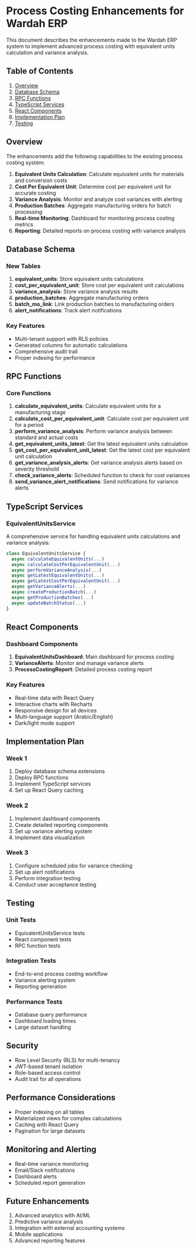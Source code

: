 # Process Costing Enhancements for Wardah ERP

This document describes the enhancements made to the Wardah ERP system to implement advanced process costing with equivalent units calculation and variance analysis.

## Table of Contents

1. [Overview](#overview)
2. [Database Schema](#database-schema)
3. [RPC Functions](#rpc-functions)
4. [TypeScript Services](#typescript-services)
5. [React Components](#react-components)
6. [Implementation Plan](#implementation-plan)
7. [Testing](#testing)

## Overview

The enhancements add the following capabilities to the existing process costing system:

1. **Equivalent Units Calculation**: Calculate equivalent units for materials and conversion costs
2. **Cost Per Equivalent Unit**: Determine cost per equivalent unit for accurate costing
3. **Variance Analysis**: Monitor and analyze cost variances with alerting
4. **Production Batches**: Aggregate manufacturing orders for batch processing
5. **Real-time Monitoring**: Dashboard for monitoring process costing metrics
6. **Reporting**: Detailed reports on process costing with variance analysis

## Database Schema

### New Tables

1. **equivalent_units**: Store equivalent units calculations
2. **cost_per_equivalent_unit**: Store cost per equivalent unit calculations
3. **variance_analysis**: Store variance analysis results
4. **production_batches**: Aggregate manufacturing orders
5. **batch_mo_link**: Link production batches to manufacturing orders
6. **alert_notifications**: Track alert notifications

### Key Features

- Multi-tenant support with RLS policies
- Generated columns for automatic calculations
- Comprehensive audit trail
- Proper indexing for performance

## RPC Functions

### Core Functions

1. **calculate_equivalent_units**: Calculate equivalent units for a manufacturing stage
2. **calculate_cost_per_equivalent_unit**: Calculate cost per equivalent unit for a period
3. **perform_variance_analysis**: Perform variance analysis between standard and actual costs
4. **get_equivalent_units_latest**: Get the latest equivalent units calculation
5. **get_cost_per_equivalent_unit_latest**: Get the latest cost per equivalent unit calculation
6. **get_variance_analysis_alerts**: Get variance analysis alerts based on severity threshold
7. **check_variance_alerts**: Scheduled function to check for cost variances
8. **send_variance_alert_notifications**: Send notifications for variance alerts

## TypeScript Services

### EquivalentUnitsService

A comprehensive service for handling equivalent units calculations and variance analysis:

```typescript
class EquivalentUnitsService {
  async calculateEquivalentUnits(...)
  async calculateCostPerEquivalentUnit(...)
  async performVarianceAnalysis(...)
  async getLatestEquivalentUnits(...)
  async getLatestCostPerEquivalentUnit(...)
  async getVarianceAlerts(...)
  async createProductionBatch(...)
  async getProductionBatches(...)
  async updateBatchStatus(...)
}
```

## React Components

### Dashboard Components

1. **EquivalentUnitsDashboard**: Main dashboard for process costing
2. **VarianceAlerts**: Monitor and manage variance alerts
3. **ProcessCostingReport**: Detailed process costing report

### Key Features

- Real-time data with React Query
- Interactive charts with Recharts
- Responsive design for all devices
- Multi-language support (Arabic/English)
- Dark/light mode support

## Implementation Plan

### Week 1

1. Deploy database schema extensions
2. Deploy RPC functions
3. Implement TypeScript services
4. Set up React Query caching

### Week 2

1. Implement dashboard components
2. Create detailed reporting components
3. Set up variance alerting system
4. Implement data visualization

### Week 3

1. Configure scheduled jobs for variance checking
2. Set up alert notifications
3. Perform integration testing
4. Conduct user acceptance testing

## Testing

### Unit Tests

- EquivalentUnitsService tests
- React component tests
- RPC function tests

### Integration Tests

- End-to-end process costing workflow
- Variance alerting system
- Reporting generation

### Performance Tests

- Database query performance
- Dashboard loading times
- Large dataset handling

## Security

- Row Level Security (RLS) for multi-tenancy
- JWT-based tenant isolation
- Role-based access control
- Audit trail for all operations

## Performance Considerations

- Proper indexing on all tables
- Materialized views for complex calculations
- Caching with React Query
- Pagination for large datasets

## Monitoring and Alerting

- Real-time variance monitoring
- Email/Slack notifications
- Dashboard alerts
- Scheduled report generation

## Future Enhancements

1. Advanced analytics with AI/ML
2. Predictive variance analysis
3. Integration with external accounting systems
4. Mobile applications
5. Advanced reporting features